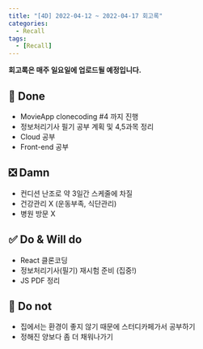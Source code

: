 ```yaml
---
title: "[4D] 2022-04-12 ~ 2022-04-17 회고록"
categories:
  - Recall
tags: 
  - [Recall]
---
```


**회고록은 매주 일요일에 업로드될 예정입니다.**
<br>

## 🔆 Done
- MovieApp clonecoding #4 까지 진행
- 정보처리기사 필기 공부 계획 및 4,5과목 정리 
- Cloud 공부
- Front-end 공부 

## ❎ Damn

- 컨디션 난조로 약 3일간 스케줄에 차질
- 건강관리 X (운동부족, 식단관리)
- 병원 방문 X

## ✅ Do & Will do

- React 클론코딩
- 정보처리기사(필기) 재시험 준비 (집중!)
- JS PDF 정리

## 🚸 Do not

- 집에서는 환경이 좋지 않기 때문에 스터디카페가서 공부하기
- 정해진 양보다 좀 더 채워나가기
